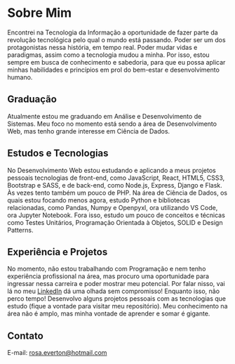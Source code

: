 # Sobre Mim
Encontrei na Tecnologia da Informação a oportunidade de fazer parte da revolução tecnológica pelo qual o mundo está passando. Poder ser um dos protagonistas nessa história, em tempo real. Poder mudar vidas e paradigmas, assim como a tecnologia mudou a minha. Por isso, estou sempre em busca de conhecimento e sabedoria, para que eu possa aplicar minhas habilidades e princípios em prol do bem-estar e desenvolvimento humano.

## Graduação
Atualmente estou me graduando em Análise e Desenvolvimento de Sistemas.
Meu foco no momento está sendo a área de Desenvolvimento Web, mas tenho grande interesse em Ciência de Dados.

## Estudos e Tecnologias
No Desenvolvimento Web estou estudando e aplicando a meus projetos pessoais tecnologias de front-end, como JavaScript, React, HTML5, CSS3, Bootstrap e SASS, e de back-end, como Node.js, Express, Django e Flask. Às vezes tento também um pouco de PHP.
Na área de Ciência de Dados, os quais estou focando menos agora, estudo Python e bibliotecas relacionadas, como Pandas, Numpy e Openpyxl, ora utilizando VS Code, ora Jupyter Notebook.
Fora isso, estudo um pouco de conceitos e técnicas como Testes Unitários, Programação Orientada à Objetos, SOLID e Design Patterns.

## Experiência e Projetos
No momento, não estou trabalhando com Programação e nem tenho experiência profissional na área, mas procuro uma oportunidade para ingressar nessa carreira e poder mostrar meu potencial. Por falar nisso, vai lá no meu [LinkedIn](https://www.linkedin.com/in/everton-diego-rosa-742a84135/) dá uma olhada sem compromisso!
Enquanto isso, não perco tempo! Desenvolvo alguns projetos pessoais com as tecnologias que estudo (fique a vontade para visitar meu repositório).
Meu conhecimento na área não é amplo, mas minha vontade de aprender e somar é gigante.

## Contato
E-mail: rosa.everton@hotmail.com
